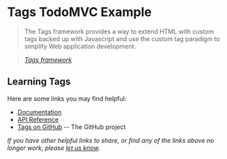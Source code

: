 # Tags TodoMVC Example

> The Tags framework provides a way to extend HTML with custom tags backed up with Javascript
and use the custom tag paradigm to simplify Web application development.

> _[Tags framework](https://github.com/matt-thompson/tags.git)_


## Learning Tags

Here are some links you may find helpful:


* [Documentation](http://randomsoftwareideas.com/tags/docs/introduction.html)
* [API Reference](http://randomsoftwareideas.com/tags/docs/jsdocs/index.html)
* [Tags on GitHub](https://github.com/matt-thompson/tags.git) -- The GitHub project

_If you have other helpful links to share, or find any of the links above no longer work, please [let us know](https://github.com/tastejs/todomvc/issues)._


